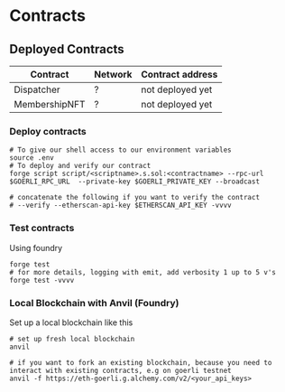 # Contracts

## Deployed Contracts

| Contract      | Network | Contract address |
| ------------- | ------- | ---------------- |
| Dispatcher    | ?       | not deployed yet |
| MembershipNFT | ?       | not deployed yet |

### Deploy contracts

```shell
# To give our shell access to our environment variables
source .env
# To deploy and verify our contract
forge script script/<scriptname>.s.sol:<contractname> --rpc-url $GOERLI_RPC_URL  --private-key $GOERLI_PRIVATE_KEY --broadcast

# concatenate the following if you want to verify the contract
# --verify --etherscan-api-key $ETHERSCAN_API_KEY -vvvv

```

### Test contracts

Using foundry

```shell
forge test
# for more details, logging with emit, add verbosity 1 up to 5 v's
forge test -vvvv
```

### Local Blockchain with Anvil (Foundry)

Set up a local blockchain like this

```shell
# set up fresh local blockchain
anvil

# if you want to fork an existing blockchain, because you need to interact with existing contracts, e.g on goerli testnet
anvil -f https://eth-goerli.g.alchemy.com/v2/<your_api_keys>
```
